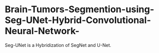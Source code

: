 # Brain-Tumors-Segmention-using-Seg-UNet-Hybrid-Convolutional-Neural-Network-
Seg-UNet is a Hybridization of SegNet and U-Net.
